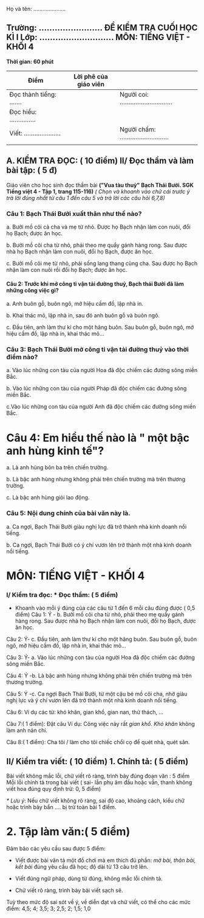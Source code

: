 Họ và tên: …………………

## Trường: …………………… **ĐỀ KIỂM TRA CUỐI HỌC KÌ I** Lớp: ………………………. **MÔN: TIẾNG VIỆT - KHỐI 4**

 **Thời gian: 60 phút**

| Điểm                 | Lời phê của giáo viên |                        |
|----------------------|-----------------------|------------------------|
| Đọc thành tiếng: ……. |                       | Người coi: …………………………  |
| Đọc hiểu: ……………      |                       |                        |
| Viết: …………………        |                       | Người chấm: ………………………. |
|                      |                       |                        |

## **A. KIỂM TRA ĐỌC: ( 10 điểm) II/ Đọc thầm và làm bài tập: ( 5 đ)**

Giáo viên cho học sinh đọc thầm bài **("Vua tàu thuỷ" Bạch Thái Bưởi. SGK Tiếng việt 4 - Tập 1, trang 115-116)** *( Chọn và khoanh vào chữ cái trước ý trả lời đúng nhất từ câu 1 đến câu 5 và trả lời các câu hỏi 6,7,8)*

### **Câu 1: Bạch Thái Bưởi xuất thân như thế nào?**

a. Bưởi mồ côi cả cha và mẹ từ nhỏ. Được họ Bạch nhận làm con nuôi, đổi họ Bạch; được ăn học.

b. Bưởi mồ côi cha từ nhỏ, phải theo mẹ quẩy gánh hàng rong. Sau được nhà họ Bạch nhận làm con nuôi, đổi họ Bạch, được ăn học.

c. Bưởi mồ côi mẹ từ nhỏ, phải sống lang thang cùng cha. Sau được họ Bạch nhận làm con nuôi rồi đổi họ Bạch; được ăn học.

#### **Câu 2: Trước khi mở công ti vận tải đường thuỷ, Bạch thái Bưởi đã làm những công việc gì?**

a. Anh buôn gỗ, buôn ngô, mở hiệu cầm đồ, lập nhà in.

b. Khai thác mỏ, lập nhà in, sau đó anh buôn gỗ và buôn ngô.

c. Đầu tiên, anh làm thư kí cho một hãng buôn. Sau buôn gỗ, buôn ngô, mở hiệu cầm đồ, lập nhà in, khai thác mỏ…

### **Câu 3: Bạch Thái Bưởi mở công ti vận tải đường thuỷ vào thời điểm nào?**

a. Vào lúc những con tàu của người Hoa đã độc chiếm các đường sông miền Bắc.

b. Vào lúc những con tàu của người Pháp đã độc chiếm các đường sông miền Bắc.

c.Vào lúc những con tàu của người Anh đã độc chiếm các đường sông miền Bắc.

# **Câu 4: Em hiểu thế nào là " một bậc anh hùng kinh tế"?**

a. Là anh hùng bôn ba trên chiến trường.

b. Là bậc anh hùng nhưng không phải trên chiến trường mà trên thương trường.

c. Là bậc anh hùng giỏi lao động.

### **Câu 5: Nội dung chính của bài văn này là.**

a. Ca ngợi, Bạch Thái Bưởi giàu nghị lực đã trở thành nhà kinh doanh nổi tiếng.

b. Ca ngợi, Bạch Thái Bưởi có ý chí vươn lên trở thành một nhà kinh doanh nổi tiếng.

# **MÔN: TIẾNG VIỆT - KHỐI 4**

### **I/ Kiểm tra đọc: \* Đọc thầm**: ( 5 điểm)

- Khoanh vào mỗi ý đúng của các câu từ 1 đến 6 mỗi câu đúng được ( 0,5 điểm) Câu 1: Ý - b. Bưởi mồ côi cha từ nhỏ, phải theo mẹ quẩy gánh hàng rong. Sau được nhà họ Bạch nhận làm con nuôi, đổi họ Bạch, được ăn học.

Câu 2: Ý- c. Đầu tiên, anh làm thư kí cho một hãng buôn. Sau buôn gỗ, buôn ngô, mở hiệu cầm đồ, lập nhà in, khai thác mỏ…

Câu 3: Ý- a. Vào lúc những con tàu của người Hoa đã độc chiếm các đường sông miền Bắc.

Câu 4: Ý -b. Là bậc anh hùng nhưng không phải trên chiến trường mà trên thương trường.

Câu 5: Ý -c. Ca ngợi Bạch Thái Bưởi, từ một cậu bé mồ côi cha, nhờ giàu nghị lực và ý chí vươn lên đã trở thành một nhà kinh doanh nổi tiếng.

Câu 6: Ví dụ các từ: khó khăn, gian khổ, gian nan, thử thách, …

Câu 7:( 1 điểm): Đặt câu Ví dụ: Công việc này rất *gian khổ. Khó khăn* không làm anh nản chí.

Câu 8:( 1 điểm): Cha tôi / làm cho tôi chiếc chổi cọ để quét nhà, quét sân.

## **II/ Kiểm tra viết: ( 10 điểm) 1. Chính tả: ( 5 điểm)**

Bài viết không mắc lỗi, chữ viết rõ ràng, trình bày đúng đoạn văn : 5 điểm Mỗi lỗi chính tả trong bài viết ( sai- lẫn phụ âm đầu hoặc vần, thanh không viết hoa đúng quy định trừ: 0, 5 điểm)

*\* Lưu ý*: Nếu chữ viết không rõ ràng, sai độ cao, khoảng cách, kiểu chữ hoặc trình bày bẩn …. bị trừ toàn bài 1 điểm.

# **2. Tập làm văn:( 5 điểm)**

Đảm bảo các yêu cầu sau được 5 điểm:

+ Viết được bài văn tả một đồ chơi mà em thích đủ phần: *mở bài, thân bài, kết bài* đúng yêu cầu đã học; độ dài từ 13 câu trở lên.

+ Viết đúng ngữ pháp, dùng từ đúng, không mắc lỗi chính tả.

+ Chữ viết rõ ràng, trình bày bài viết sạch sẽ.

Tuỳ theo mức độ sai sót về ý, về diễn đạt và chữ viết, có thể cho các mức điểm: 4,5; 4; 3,5; 3; 2,5; 2; 1,5; 1,0